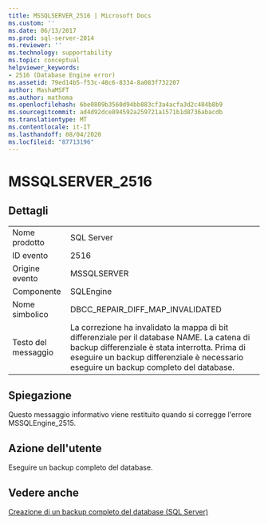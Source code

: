 ```yaml
---
title: MSSQLSERVER_2516 | Microsoft Docs
ms.custom: ''
ms.date: 06/13/2017
ms.prod: sql-server-2014
ms.reviewer: ''
ms.technology: supportability
ms.topic: conceptual
helpviewer_keywords:
- 2516 (Database Engine error)
ms.assetid: 79ed14b5-f53c-40c6-8334-8a083f732207
author: MashaMSFT
ms.author: mathoma
ms.openlocfilehash: 6be0809b3560d94bb883cf3a4acfa3d2c484b8b9
ms.sourcegitcommit: ad4d92dce894592a259721a1571b1d8736abacdb
ms.translationtype: MT
ms.contentlocale: it-IT
ms.lasthandoff: 08/04/2020
ms.locfileid: "87713196"
---
```

# <a name="mssqlserver_2516"></a>MSSQLSERVER_2516
    
## <a name="details"></a>Dettagli  
  
|||  
|-|-|  
|Nome prodotto|SQL Server|  
|ID evento|2516|  
|Origine evento|MSSQLSERVER|  
|Componente|SQLEngine|  
|Nome simbolico|DBCC_REPAIR_DIFF_MAP_INVALIDATED|  
|Testo del messaggio|La correzione ha invalidato la mappa di bit differenziale per il database NAME. La catena di backup differenziale è stata interrotta. Prima di eseguire un backup differenziale è necessario eseguire un backup completo del database.|  
  
## <a name="explanation"></a>Spiegazione  
 Questo messaggio informativo viene restituito quando si corregge l'errore MSSQLEngine_2515.  
  
## <a name="user-action"></a>Azione dell'utente  
 Eseguire un backup completo del database.  
  
## <a name="see-also"></a>Vedere anche  
 [Creazione di un backup completo del database &#40;SQL Server&#41;](../backup-restore/create-a-full-database-backup-sql-server.md)  
  
  
